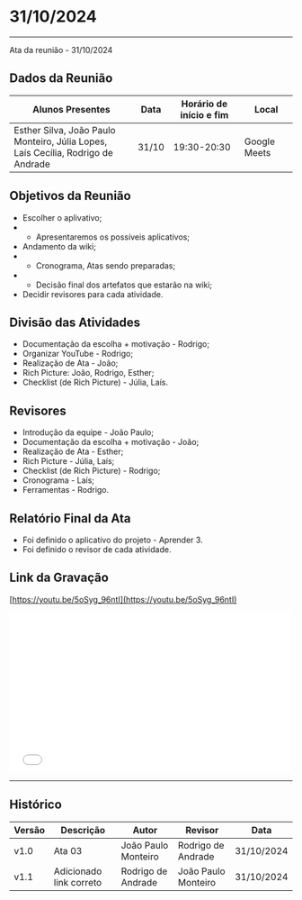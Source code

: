 # 31/10/2024
---

Ata da reunião - 31/10/2024

## Dados da Reunião


| Alunos Presentes | Data | Horário de início e fim | Local |
| -------- | ------- | ------- | ------- |
| Esther Silva, João Paulo Monteiro, Júlia Lopes,<br> Laís Cecília, Rodrigo de Andrade | 31/10 | 19:30-20:30 | Google Meets |

## Objetivos da Reunião

- Escolher o aplivativo;
- - Apresentaremos os possíveis aplicativos;
- Andamento da wiki;
- - Cronograma, Atas sendo preparadas;
- - Decisão final dos artefatos que estarão na wiki;
- Decidir revisores para cada atividade.

## Divisão das Atividades

- Documentação da escolha + motivação - Rodrigo;
- Organizar YouTube - Rodrigo;
- Realização de Ata - João;
- Rich Picture: João, Rodrigo, Esther;
- Checklist (de Rich Picture) - Júlia, Laís.


## Revisores
- Introdução da equipe - João Paulo;
- Documentação da escolha + motivação - João;
- Realização de Ata - Esther;
- Rich Picture - Júlia, Laís;
- Checklist (de Rich Picture) - Rodrigo;
- Cronograma - Laís;
- Ferramentas - Rodrigo.

## Relatório Final da Ata

- Foi definido o aplicativo do projeto - Aprender 3.
- Foi definido o revisor de cada atividade.

## Link da Gravação

[https://youtu.be/5oSyg_96ntI](https://youtu.be/5oSyg_96ntI)

<iframe width="500" height="285" src="=https://www.youtube.com/embed/5oSyg_96ntI" title="[2024-2] Requisitos - Grupo 2 - 17/10/2024" frameborder="0" allow="accelerometer; autoplay; clipboard-write; encrypted-media; gyroscope; picture-in-picture; web-share" referrerpolicy="strict-origin-when-cross-origin" allowfullscreen></iframe>


---

## Histórico


| Versão | Descrição                  | Autor                   | Revisor                  | Data       |
|--------|----------------------------|-------------------------|--------------------------|------------|
| v1.0   | Ata 03                     | João Paulo Monteiro     | Rodrigo de Andrade       | 31/10/2024 |
| v1.1   | Adicionado link correto                    | Rodrigo de Andrade     |   João Paulo Monteiro   | 31/10/2024 |
